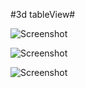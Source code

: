 #3d tableView#


![Screenshot](https://github.com/czda1100/3d-tableView/blob/master/照片.PNG)

![Screenshot](https://github.com/czda1100/3d-tableView/blob/master/照片dds.PNG)

![Screenshot](https://github.com/czda1100/3d-tableView/blob/master/财经杂志demo3.PNG)